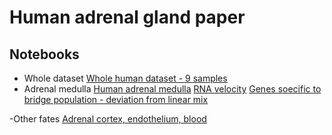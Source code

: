 # Human adrenal gland paper

## Notebooks

- Whole dataset
[Whole human dataset - 9 samples](notebooks/human_whole_dataset.ipynb)
- Adrenal medulla
[Human adrenal medulla](notebooks/human_adrenal_medulla.ipynb)
[RNA velocity](notebooks/human_adrenal_medulla_velocity.ipynb)
[Genes soecific to bridge population - deviation from linear mix](notebooks/deviation_from_linear_mix.ipynb)

-Other fates
[Adrenal cortex, endothelium, blood](notebooks/human_cortex_endothelium_blood.ipynb)


